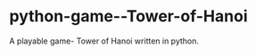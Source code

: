 python-game--Tower-of-Hanoi
===========================

A playable game- Tower of Hanoi written in python.
